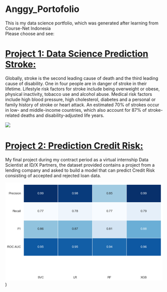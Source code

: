# Anggy_Portofolio
<p>This is my data science portfolio, which was generated after learning from Course-Net Indonesia<br>
Please choose and see:</p>

# [Project 1: Data Science Prediction Stroke:](https://github.com/Anggytriputra/Anggy_Portofolio/tree/main/Project_1)
Globally, stroke is the second leading cause of death and the third leading cause of disability. One in four people are in danger of stroke in their lifetime. Lifestyle risk factors for stroke include being overweight or obese, physical inactivity, tobacco use and alcohol abuse. Medical risk factors include high blood pressure, high cholesterol, diabetes and a personal or family history of stroke or heart attack. An estimated 70% of strokes occur in low- and middle-income countries, which also account for 87% of stroke-related deaths and disability-adjusted life years.

![](https://github.com/Anggytriputra/Anggy_Portofolio/blob/main/Project_1/images/male-medical-figure-with-front-brain-highlighted.jpg)

# [Project 2: Prediction Credit Risk:](https://github.com/Anggytriputra/Anggy_Portofolio/tree/main/project_2)
My final project during my contract period as a virtual internship Data Scientist at ID/X Partners, the dataset provided contains a project from a lending company and asked to build a model that can predict Credit Risk consisting of accepted and rejected loan data.

![](https://github.com/Anggytriputra/Anggy_Portofolio/blob/main/project_2/images/model.png))
